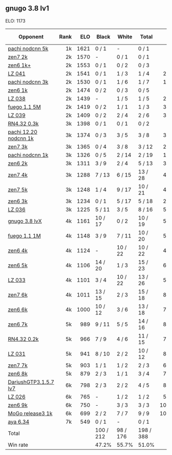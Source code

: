 ## gnugo 3.8 lv1 ##

ELO: 1173

Opponent | Rank | ELO | Black | White | Total | Win rate
---------|-----:|----:|-------|-------|-------|-------:
[pachi nodcnn 5k](pachi%20nodcnn%205k.md) | 1k | 1621 | 0 / 1 | - | 0 / 1 | 0.0%
[zen7 2k](zen7%202k.md) | 2k | 1570 | - | 0 / 1 | 0 / 1 | 0.0%
[zen6 1k+](zen6%201k+.md) | 2k | 1553 | 0 / 1 | 0 / 2 | 0 / 3 | 0.0%
[LZ 041](LZ%20041.md) | 2k | 1541 | 0 / 1 | 1 / 3 | 1 / 4 | 25.0%
[pachi nodcnn 3k](pachi%20nodcnn%203k.md) | 2k | 1530 | 0 / 1 | 1 / 6 | 1 / 7 | 14.3%
[zen6 1k](zen6%201k.md) | 2k | 1474 | 0 / 2 | 0 / 3 | 0 / 5 | 0.0%
[LZ 038](LZ%20038.md) | 2k | 1439 | - | 1 / 5 | 1 / 5 | 20.0%
[fuego 1.1 5M](fuego%201.1%205M.md) | 2k | 1419 | 0 / 2 | 1 / 1 | 1 / 3 | 33.3%
[LZ 039](LZ%20039.md) | 2k | 1409 | 0 / 2 | 2 / 4 | 2 / 6 | 33.3%
[RN4.32 0.3k](RN4.32%200.3k.md) | 3k | 1398 | 0 / 1 | 0 / 1 | 0 / 2 | 0.0%
[pachi 12.20 nodcnn 1k](pachi%2012.20%20nodcnn%201k.md) | 3k | 1374 | 0 / 3 | 3 / 5 | 3 / 8 | 37.5%
[zen7 3k](zen7%203k.md) | 3k | 1365 | 0 / 4 | 3 / 8 | 3 / 12 | 25.0%
[pachi nodcnn 1k](pachi%20nodcnn%201k.md) | 3k | 1326 | 0 / 5 | 2 / 14 | 2 / 19 | 10.5%
[zen6 2k](zen6%202k.md) | 3k | 1311 | 3 / 9 | 2 / 4 | 5 / 13 | 38.5%
[zen7 4k](zen7%204k.md) | 3k | 1288 | 7 / 13 | 6 / 15 | 13 / 28 | 46.4%
[zen7 5k](zen7%205k.md) | 3k | 1248 | 1 / 4 | 9 / 17 | 10 / 21 | 47.6%
[zen6 3k](zen6%203k.md) | 3k | 1234 | 0 / 1 | 5 / 17 | 5 / 18 | 27.8%
[LZ 036](LZ%20036.md) | 3k | 1225 | 5 / 11 | 3 / 5 | 8 / 16 | 50.0%
[gnugo 3.8 lvX](gnugo%203.8%20lvX.md) | 4k | 1161 | 10 / 17 | 0 / 2 | 10 / 19 | 52.6%
[fuego 1.1 1M](fuego%201.1%201M.md) | 4k | 1148 | 3 / 9 | 7 / 11 | 10 / 20 | 50.0%
[zen6 4k](zen6%204k.md) | 4k | 1124 | - | 10 / 22 | 10 / 22 | 45.5%
[zen6 5k](zen6%205k.md) | 4k | 1106 | 14 / 20 | 1 / 3 | 15 / 23 | 65.2%
[LZ 033](LZ%20033.md) | 4k | 1101 | 3 / 4 | 10 / 22 | 13 / 26 | 50.0%
[zen7 6k](zen7%206k.md) | 4k | 1011 | 13 / 15 | 2 / 3 | 15 / 18 | 83.3%
[zen6 6k](zen6%206k.md) | 4k | 1000 | 10 / 12 | 3 / 6 | 13 / 18 | 72.2%
[zen6 7k](zen6%207k.md) | 5k | 989 | 9 / 11 | 5 / 5 | 14 / 16 | 87.5%
[RN4.32 0.2k](RN4.32%200.2k.md) | 5k | 966 | 7 / 9 | 4 / 6 | 11 / 15 | 73.3%
[LZ 031](LZ%20031.md) | 5k | 941 | 8 / 10 | 2 / 2 | 10 / 12 | 83.3%
[zen7 7k](zen7%207k.md) | 5k | 903 | 1 / 1 | 1 / 2 | 2 / 3 | 66.7%
[zen6 8k](zen6%208k.md) | 5k | 879 | 2 / 3 | 1 / 1 | 3 / 4 | 75.0%
[DariushGTP3.1.5.7 lv7](DariushGTP3.1.5.7%20lv7.md) | 6k | 798 | 2 / 3 | 2 / 2 | 4 / 5 | 80.0%
[LZ 026](LZ%20026.md) | 6k | 765 | - | 1 / 2 | 1 / 2 | 50.0%
[zen6 9k](zen6%209k.md) | 6k | 750 | - | 3 / 3 | 3 / 3 | 100.0%
[MoGo release3 1k](MoGo%20release3%201k.md) | 6k | 699 | 2 / 2 | 7 / 7 | 9 / 9 | 100.0%
[aya 6.34](aya%206.34.md) | 7k | 549 | 0 / 1 | - | 0 / 1 | 0.0%
Total | | | 100 / 212 | 98 / 176 | 198 / 388 | 
Win rate| | | 47.2% | 55.7% | 51.0% | 
